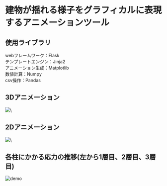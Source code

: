 # 建物が揺れる様子をグラフィカルに表現するアニメーションツール

## 使用ライブラリ
webフレームワーク：Flask\
テンプレートエンジン：Jinja2\
アニメーション生成：Matplotlib\
数値計算：Numpy\
csv操作：Pandas

## 3Dアニメーション
<img src="https://user-images.githubusercontent.com/39854090/67361305-2cb45180-f5a3-11e9-8967-e430d416d52d.gif">\
## 2Dアニメーション
<img  src="https://user-images.githubusercontent.com/39854090/67361306-2cb45180-f5a3-11e9-85f0-d0c35c839e5a.gif">\
## 各柱にかかる応力の推移(左から1層目、2層目、3層目)
![demo](https://user-images.githubusercontent.com/39854090/67361272-160dfa80-f5a3-11e9-8493-e893b6569e99.gif)


